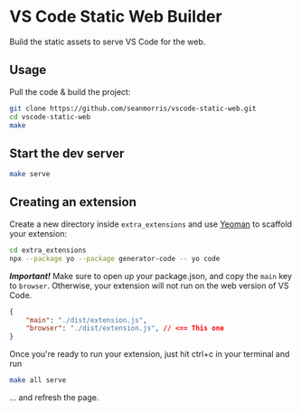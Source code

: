 # VS Code Static Web Builder

Build the static assets to serve VS Code for the web.

## Usage

Pull the code & build the project:

```bash
git clone https://github.com/seanmorris/vscode-static-web.git
cd vscode-static-web
make
```

## Start the dev server

```bash
make serve
```

## Creating an extension

Create a new directory inside `extra_extensions` and use [Yeoman](https://yeoman.io/) to scaffold your extension:

```bash
cd extra_extensions
npx --package yo --package generator-code -- yo code
```

***Important!***
Make sure to open up your package.json, and copy the `main` key to `browser`.
Otherwise, your extension will not run on the web version of VS Code.

```json
{
    "main": "./dist/extension.js",
    "browser": "./dist/extension.js", // <== This one
}
```

Once you're ready to run your extension, just hit ctrl+c in your terminal and run

```bash
make all serve
```

... and refresh the page.
